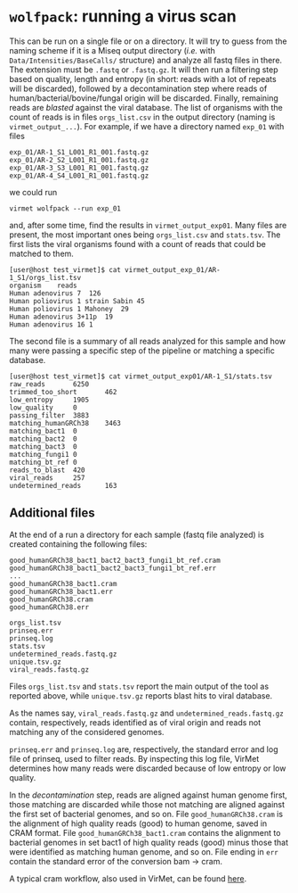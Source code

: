 # `wolfpack`: running a virus scan

This can be run on a single file or on a directory. It will try to guess from
the naming scheme if it is a Miseq output directory (_i.e._ with
`Data/Intensities/BaseCalls/` structure) and analyze all fastq files in there.
The extension must be `.fastq` or `.fastq.gz`. It will then run a filtering
step based on quality, length and entropy (in short: reads with a lot of
repeats will be discarded), followed by a decontamination step where reads
of human/bacterial/bovine/fungal origin will be discarded. Finally, remaining
reads are _blasted_ against the viral database. The list of organisms with the
count of reads is in files `orgs_list.csv` in the output directory
(naming is `virmet_output_...`). For example, if we have a directory named
`exp_01` with files

    exp_01/AR-1_S1_L001_R1_001.fastq.gz
    exp_01/AR-2_S2_L001_R1_001.fastq.gz
    exp_01/AR-3_S3_L001_R1_001.fastq.gz
    exp_01/AR-4_S4_L001_R1_001.fastq.gz

we could run

    virmet wolfpack --run exp_01

and, after some time, find the results in `virmet_output_exp01`. Many files are
present, the most important ones being `orgs_list.csv` and `stats.tsv`. The
first lists the viral organisms found with a count of reads that could be
matched to them.

    [user@host test_virmet]$ cat virmet_output_exp_01/AR-1_S1/orgs_list.tsv
    organism	reads
    Human adenovirus 7	126
    Human poliovirus 1 strain Sabin	45
    Human poliovirus 1 Mahoney	29
    Human adenovirus 3+11p	19
    Human adenovirus 16	1

The second file is a summary of all reads analyzed for this sample and how many
were passing a specific step of the pipeline or matching a specific database.

    [user@host test_virmet]$ cat virmet_output_exp01/AR-1_S1/stats.tsv
    raw_reads       6250
    trimmed_too_short       462
    low_entropy     1905
    low_quality     0
    passing_filter  3883
    matching_humanGRCh38    3463
    matching_bact1  0
    matching_bact2  0
    matching_bact3  0
    matching_fungi1 0
    matching_bt_ref 0
    reads_to_blast  420
    viral_reads     257
    undetermined_reads      163


## Additional files
At the end of a run a directory for each sample (fastq file analyzed) is
created containing the following files:

    good_humanGRCh38_bact1_bact2_bact3_fungi1_bt_ref.cram
    good_humanGRCh38_bact1_bact2_bact3_fungi1_bt_ref.err
    ...
    good_humanGRCh38_bact1.cram
    good_humanGRCh38_bact1.err
    good_humanGRCh38.cram
    good_humanGRCh38.err

    orgs_list.tsv
    prinseq.err
    prinseq.log
    stats.tsv
    undetermined_reads.fastq.gz
    unique.tsv.gz
    viral_reads.fastq.gz

Files `orgs_list.tsv` and `stats.tsv` report the main output of the tool as
reported above, while `unique.tsv.gz` reports blast hits to viral database.

As the names say, `viral_reads.fastq.gz` and `undetermined_reads.fastq.gz`
contain, respectively, reads identified as of viral origin and reads not
matching any of the considered genomes.

`prinseq.err` and `prinseq.log` are, respectively, the standard error and log
file of prinseq, used to filter reads. By inspecting this log file, VirMet
determines how many reads were discarded because of low entropy or low quality.

In the _decontamination_ step, reads are aligned against human genome first,
those matching are discarded while those not matching are aligned against
the first set of bacterial genomes, and so on.
File `good_humanGRCh38.cram` is the alignment of high quality reads (good) to
human genome, saved in CRAM format. File `good_humanGRCh38_bact1.cram` contains
the alignment to bacterial genomes in set bact1 of high quality reads (good) minus
those that were identified as matching human genome, and so on. File ending in
`err` contain the standard error of the conversion bam -> cram.

A typical cram workflow, also used in VirMet, can be found [here](http://www.htslib.org/workflow/#mapping_to_cram).
